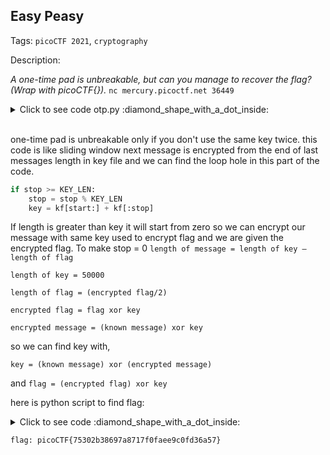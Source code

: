 ## Easy Peasy

Tags: `picoCTF 2021`, `cryptography`


Description:

_A one-time pad is unbreakable, but can you manage to recover the flag? (Wrap with picoCTF{})._
`nc mercury.picoctf.net 36449`


<details><summary markdown="span">Click to see code otp.py :diamond_shape_with_a_dot_inside: </summary>

```python
#!/usr/bin/python3 -u
import os.path
KEY_FILE = "key"
KEY_LEN = 50000
FLAG_FILE = "flag"


def startup(key_location):
	flag = open(FLAG_FILE).read()
	kf = open(KEY_FILE, "rb").read()

	start = key_location
	stop = key_location + len(flag)

	key = kf[start:stop]
	key_location = stop

	result = list(map(lambda p, k: "{:02x}".format(ord(p) ^ k), flag, key))
	print("This is the encrypted flag!\n{}\n".format("".join(result)))

	return key_location

def encrypt(key_location):
	ui = input("What data would you like to encrypt? ").rstrip()
	if len(ui) == 0 or len(ui) > KEY_LEN:
		return -1

	start = key_location
	stop = key_location + len(ui)

	kf = open(KEY_FILE, "rb").read()

	if stop >= KEY_LEN:
		stop = stop % KEY_LEN
		key = kf[start:] + kf[:stop]
	else:
		key = kf[start:stop]
	key_location = stop

	result = list(map(lambda p, k: "{:02x}".format(ord(p) ^ k), ui, key))

	print("Here ya go!\n{}\n".format("".join(result)))

	return key_location


print("******************Welcome to our OTP implementation!******************")
c = startup(0)
while c >= 0:
	c = encrypt(c)
```
</details>

<br>

one-time pad is unbreakable only if you don't use the same key twice. this code is like sliding window next message is encrypted from the end of last messages length in key file and we can find the loop hole in this part of the code.
```python
if stop >= KEY_LEN:
	stop = stop % KEY_LEN
	key = kf[start:] + kf[:stop]
```
If length is greater than key it will start from zero so we can encrypt our message with same key used to encrypt flag and we are given the encrypted flag. To make stop = 0
`length of message = length of key – length of flag`

`length of key = 50000`

`length of flag = (encrypted flag/2)`

`encrypted flag = flag xor key`

`encrypted message = (known message) xor key`

so we can find key with,

`key = (known message) xor (encrypted message)`

and `flag = (encrypted flag) xor key`

here is python script to find flag:

<details><summary markdown="span">Click to see code :diamond_shape_with_a_dot_inside: </summary>
<!-- {::options parse_block_html="false" /}  -->

```python
from Crypto.Util.number import long_to_bytes
from pwn import *
conn = remote('mercury.picoctf.net', 36449)
conn.recvuntil("This is the encrypted flag!\n".encode())
encrypted_flag = str(conn.recvline(), "ascii").strip()
flag_len = int(len(encrypted_flag)/2)
padding = "a" * (50000 - flag_len)
conn.sendlineafter("What data would you like to encrypt?".encode(), padding.encode())
message = "a" * flag_len
conn.sendlineafter("What data would you like to encrypt?".encode(), message.encode())
conn.recvuntil("Here ya go!\n".encode())
encrypted_message = str(conn.recvline(), "ascii").strip()
key = xor(long_to_bytes(int("0x" + encrypted_message, 16)), message.encode())
flag = xor(long_to_bytes(int("0x" + encrypted_flag, 16)), key).decode()
print(f"Flag: picoCTF{{{flag}}}")
conn.close()

```
<!-- {::options parse_block_html="true" /}  -->
</details>


```
flag: picoCTF{75302b38697a8717f0faee9c0fd36a57}
```

